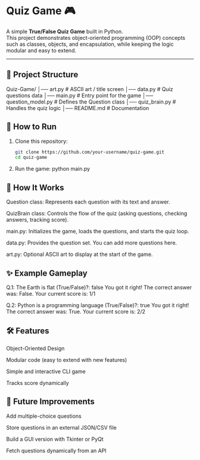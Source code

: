# Quiz Game 🎮

A simple **True/False Quiz Game** built in Python.  
This project demonstrates object-oriented programming (OOP) concepts such as classes, objects, and encapsulation, while keeping the logic modular and easy to extend.

---

## 📂 Project Structure

Quiz-Game/
│── art.py # ASCII art / title screen
│── data.py # Quiz questions data
│── main.py # Entry point for the game
│── question_model.py # Defines the Question class
│── quiz_brain.py # Handles the quiz logic
│── README.md # Documentation

## 🚀 How to Run

1. Clone this repository:
   ```bash
   git clone https://github.com/your-username/quiz-game.git
   cd quiz-game
   ```

2. Run the game:
   python main.py

## 🧩 How It Works

Question class: Represents each question with its text and answer.

QuizBrain class: Controls the flow of the quiz (asking questions, checking answers, tracking score).

main.py: Initializes the game, loads the questions, and starts the quiz loop.

data.py: Provides the question set. You can add more questions here.

art.py: Optional ASCII art to display at the start of the game.

## ✨ Example Gameplay

Q.1: The Earth is flat (True/False)?: false
You got it right!
The correct answer was: False.
Your current score is: 1/1

Q.2: Python is a programming language (True/False)?: true
You got it right!
The correct answer was: True.
Your current score is: 2/2

## 🛠️ Features

Object-Oriented Design

Modular code (easy to extend with new features)

Simple and interactive CLI game

Tracks score dynamically

## 📌 Future Improvements

Add multiple-choice questions

Store questions in an external JSON/CSV file

Build a GUI version with Tkinter or PyQt

Fetch questions dynamically from an API